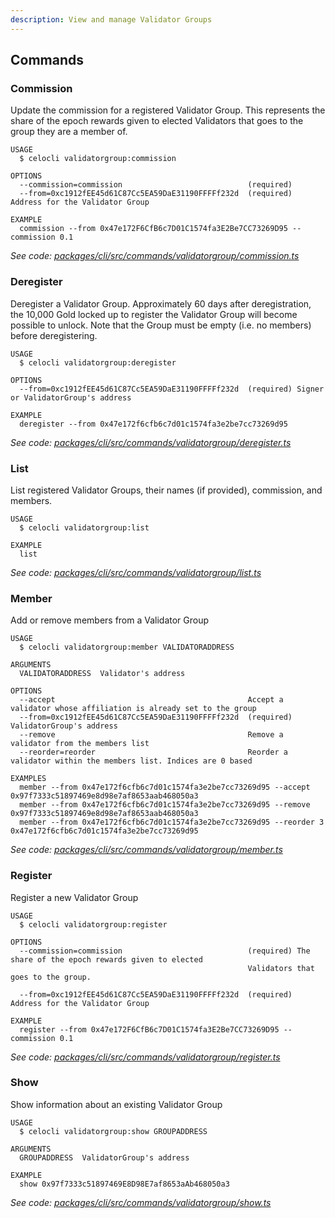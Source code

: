 ```yaml
---
description: View and manage Validator Groups
---
```


## Commands

### Commission

Update the commission for a registered Validator Group. This represents the share of the epoch rewards given to elected Validators that goes to the group they are a member of.

```
USAGE
  $ celocli validatorgroup:commission

OPTIONS
  --commission=commission                            (required)
  --from=0xc1912fEE45d61C87Cc5EA59DaE31190FFFFf232d  (required) Address for the Validator Group

EXAMPLE
  commission --from 0x47e172F6CfB6c7D01C1574fa3E2Be7CC73269D95 --commission 0.1
```

_See code: [packages/cli/src/commands/validatorgroup/commission.ts](https://github.com/celo-org/celo-monorepo/tree/master/packages/cli/src/commands/validatorgroup/commission.ts)_

### Deregister

Deregister a Validator Group. Approximately 60 days after deregistration, the 10,000 Gold locked up to register the Validator Group will become possible to unlock. Note that the Group must be empty (i.e. no members) before deregistering.

```
USAGE
  $ celocli validatorgroup:deregister

OPTIONS
  --from=0xc1912fEE45d61C87Cc5EA59DaE31190FFFFf232d  (required) Signer or ValidatorGroup's address

EXAMPLE
  deregister --from 0x47e172f6cfb6c7d01c1574fa3e2be7cc73269d95
```

_See code: [packages/cli/src/commands/validatorgroup/deregister.ts](https://github.com/celo-org/celo-monorepo/tree/master/packages/cli/src/commands/validatorgroup/deregister.ts)_

### List

List registered Validator Groups, their names (if provided), commission, and members.

```
USAGE
  $ celocli validatorgroup:list

EXAMPLE
  list
```

_See code: [packages/cli/src/commands/validatorgroup/list.ts](https://github.com/celo-org/celo-monorepo/tree/master/packages/cli/src/commands/validatorgroup/list.ts)_

### Member

Add or remove members from a Validator Group

```
USAGE
  $ celocli validatorgroup:member VALIDATORADDRESS

ARGUMENTS
  VALIDATORADDRESS  Validator's address

OPTIONS
  --accept                                           Accept a validator whose affiliation is already set to the group
  --from=0xc1912fEE45d61C87Cc5EA59DaE31190FFFFf232d  (required) ValidatorGroup's address
  --remove                                           Remove a validator from the members list
  --reorder=reorder                                  Reorder a validator within the members list. Indices are 0 based

EXAMPLES
  member --from 0x47e172f6cfb6c7d01c1574fa3e2be7cc73269d95 --accept 0x97f7333c51897469e8d98e7af8653aab468050a3
  member --from 0x47e172f6cfb6c7d01c1574fa3e2be7cc73269d95 --remove 0x97f7333c51897469e8d98e7af8653aab468050a3
  member --from 0x47e172f6cfb6c7d01c1574fa3e2be7cc73269d95 --reorder 3 0x47e172f6cfb6c7d01c1574fa3e2be7cc73269d95
```

_See code: [packages/cli/src/commands/validatorgroup/member.ts](https://github.com/celo-org/celo-monorepo/tree/master/packages/cli/src/commands/validatorgroup/member.ts)_

### Register

Register a new Validator Group

```
USAGE
  $ celocli validatorgroup:register

OPTIONS
  --commission=commission                            (required) The share of the epoch rewards given to elected
                                                     Validators that goes to the group.

  --from=0xc1912fEE45d61C87Cc5EA59DaE31190FFFFf232d  (required) Address for the Validator Group

EXAMPLE
  register --from 0x47e172F6CfB6c7D01C1574fa3E2Be7CC73269D95 --commission 0.1
```

_See code: [packages/cli/src/commands/validatorgroup/register.ts](https://github.com/celo-org/celo-monorepo/tree/master/packages/cli/src/commands/validatorgroup/register.ts)_

### Show

Show information about an existing Validator Group

```
USAGE
  $ celocli validatorgroup:show GROUPADDRESS

ARGUMENTS
  GROUPADDRESS  ValidatorGroup's address

EXAMPLE
  show 0x97f7333c51897469E8D98E7af8653aAb468050a3
```

_See code: [packages/cli/src/commands/validatorgroup/show.ts](https://github.com/celo-org/celo-monorepo/tree/master/packages/cli/src/commands/validatorgroup/show.ts)_
